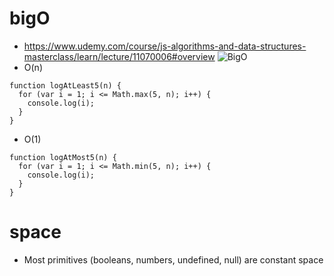 # bigO
- https://www.udemy.com/course/js-algorithms-and-data-structures-masterclass/learn/lecture/11070006#overview
![BigO](https://github.com/uwspstar/Javascript/blob/master/BigO/bigo2.png)
- O(n)
```
function logAtLeast5(n) {
  for (var i = 1; i <= Math.max(5, n); i++) {
    console.log(i);
  }
}
```
- O(1)
```
function logAtMost5(n) {
  for (var i = 1; i <= Math.min(5, n); i++) {
    console.log(i);
  }
}
```
# space
- Most primitives (booleans, numbers, undefined, null) are constant space
